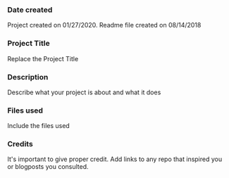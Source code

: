 ### Date created
Project created on 01/27/2020.
Readme file created on 08/14/2018
### Project Title
Replace the Project Title

### Description
Describe what your project is about and what it does

### Files used
Include the files used

### Credits
It's important to give proper credit. Add links to any repo that inspired you or blogposts you consulted.
